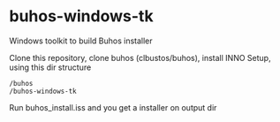 # buhos-windows-tk
Windows toolkit to build Buhos installer

Clone this repository, clone buhos (clbustos/buhos), install INNO Setup, using this dir structure

    /buhos
    /buhos-windows-tk

Run buhos_install.iss and you get a installer on output dir
